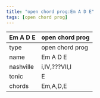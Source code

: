 ```yaml
---
title: "open chord prog:Em A D E"
tags: [open chord prog]
---
```


|Em A D E|open chord prog|
|---|---|
|type|open chord prog|
|name|Em A D E|
|nashville|i,IV,???VII,I|
|tonic|E|
|chords|Em,A,D,E|


